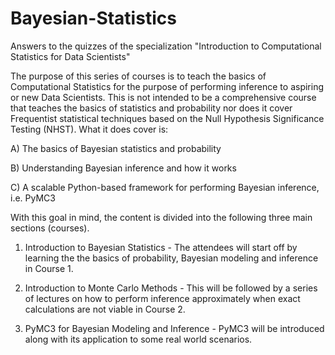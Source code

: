 # Bayesian-Statistics
Answers to the quizzes of the specialization "Introduction to Computational Statistics for Data Scientists"

The purpose of this series of courses is to teach the basics of Computational Statistics for the purpose of performing inference to aspiring or new Data Scientists. This is not intended to be a comprehensive course that teaches the basics of statistics and probability nor does it cover Frequentist statistical techniques based on the Null Hypothesis Significance Testing (NHST). What it does cover is:

A) The basics of Bayesian statistics and probability

B) Understanding Bayesian inference and how it works

C) A scalable Python-based framework for performing Bayesian inference, i.e. PyMC3

With this goal in mind, the content is divided into the following three main sections (courses).

1) Introduction to Bayesian Statistics - The attendees will start off by learning the the basics of probability, Bayesian modeling and inference in Course 1.

2) Introduction to Monte Carlo Methods - This will be followed by a series of lectures on how to perform inference approximately when exact calculations are not viable in Course 2.

3) PyMC3 for Bayesian Modeling and Inference - PyMC3 will be introduced along with its application to some real world scenarios.
